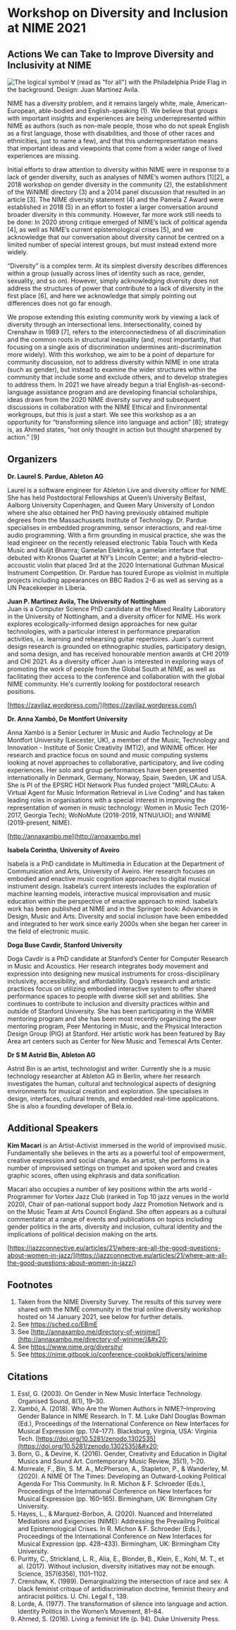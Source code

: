 # Workshop on Diversity and Inclusion at NIME 2021

## Actions We can Take to Improve Diversity and Inclusivity at NIME

![The logical symbol ∀ (read as "for all") with the Philadelphia Pride Flag in the background. Design: Juan Martinez Avila.](../.gitbook/assets/frame-4.png)

NIME has a diversity problem, and it remains largely white, male, American-European, able-bodied and English-speaking (1). We believe that groups with important insights and experiences are being underrepresented within NIME as authors (such as non-male people, those who do not speak English as a first language, those with disabilities, and those of other races and ethnicities, just to name a few), and that this underrepresentation means that important ideas and viewpoints that come from a wider range of lived experiences are missing.

Initial efforts to draw attention to diversity within NIME were in response to a lack of gender diversity, such as analyses of NIME’s women authors \[1]\[2], a 2018 workshop on gender diversity in the community (2), the establishment of the WiNIME directory (3) and a 2014 panel discussion that resulted in an article \[3]. The NIME diversity statement (4) and the Pamela Z Award were established in 2018 (5) in an effort to foster a larger conversation around broader diversity in this community. However, far more work still needs to be done: In 2020 strong critique emerged of NIME’s lack of political agenda \[4], as well as NIME’s current epistemological crises \[5], and we acknowledge that our conversation about diversity cannot be centred on a limited number of special interest groups, but must instead extend more widely.

“Diversity” is a complex term. At its simplest diversity describes differences within a group (usually across lines of identity such as race, gender, sexuality, and so on). However, simply acknowledging diversity does not address the structures of power that contribute to a lack of diversity in the first place \[6], and here we acknowledge that simply pointing out differences does not go far enough.

We propose extending this existing community work by viewing a lack of diversity through an intersectional lens. Intersectionality, coined by Crenshaw in 1989 \[7], refers to the interconnectedness of all discrimination and the common roots in structural inequality (and, most importantly, that focusing on a single axis of discrimination undermines anti-discrimination more widely). With this workshop, we aim to be a point of departure for community discussion, not to address diversity within NIME in one strata (such as gender), but instead to examine the wider structures within the community that include some and exclude others, and to develop strategies to address them. In 2021 we have already begun a trial English-as-second-language assistance program and are developing financial scholarships, ideas drawn from the 2020 NIME diversity survey and subsequent discussions in collaboration with the NIME Ethical and Environmental workgroups, but this is just a start. We see this workshop as a an opportunity for “transforming silence into language and action” \[8]; strategy is, as Ahmed states, “not only thought in action but thought sharpened by action.” \[9]

## Organizers <a href="#organizers" id="organizers"></a>

**Dr. Laurel S. Pardue, Ableton AG**

Laurel is a software engineer for Ableton Live and diversity officer for NIME. She has held Postdoctoral Fellowships at Queen’s University Belfast, Aalborg University Copenhagen, and Queen Mary University of London where she also obtained her PhD having previously obtained multiple degrees from the Massachussets Institute of Technology. Dr. Pardue specialises in embedded programming, sensor interactions, and real-time audio programming. With a firm grounding in musical practice, she was the lead engineer on the recently released electronic Tabla Touch with Keda Music and Kuljit Bhamra; Gamelan Elektrika, a gamelan interface that debuted with Kronos Quartet at NY’s Lincoln Center; and a hybrid-electro-accoustic violin that placed 3rd at the 2020 International Guthman Musical Instrument Competition. Dr. Pardue has toured Europe as violinist in multiple projects including appearances on BBC Radios 2-6 as well as serving as a UN Peacekeeper in Liberia.

**Juan P. Martinez Avila, The University of Nottingham**\
Juan is a Computer Science PhD candidate at the Mixed Reality Laboratory in the University of Nottingham, and a diversity officer for NIME. His work explores ecologically-informed design approaches for new guitar technologies, with a particular interest in performance preparation activities, i.e. learning and rehearsing guitar repertoires. Juan's current design research is grounded on ethnographic studies, participatory design, and soma design, and has received honourable mention awards at CHI 2019 and CHI 2021. As a diversity officer Juan is interested in exploring ways of promoting the work of people from the Global South at NIME, as well as facilitating their access to the conference and collaboration with the global NIME community. He's currently looking for postdoctoral research positions.

[https://zavilaz.wordpress.com/](https://zavilaz.wordpress.com/)

**Dr. Anna Xambó, De Montfort University**

Anna Xambó is a Senior Lecturer in Music and Audio Technology at De Montfort University (Leicester, UK), a member of the Music, Technology and Innovation - Institute of Sonic Creativity (MTI2), and WiNIME officer. Her research and practice focus on sound and music computing systems looking at novel approaches to collaborative, participatory, and live coding experiences. Her solo and group performances have been presented internationally in Denmark, Germany, Norway, Spain, Sweden, UK and USA. She is PI of the EPSRC HDI Network Plus funded project "MIRLCAuto: A Virtual Agent for Music Information Retrieval in Live Coding" and has taken leading roles in organisations with a special interest in improving the representation of women in music technology: Women in Music Tech (2016-2017, Georgia Tech); WoNoMute (2018-2019, NTNU/UiO); and WiNIME (2019-present, NIME).

[http://annaxambo.me](http://annaxambo.me)

**Isabela Corintha**, **University of Aveiro**

Isabela is a PhD candidate in Multimedia in Education at the Department of Communication and Arts, University of Aveiro. Her research focuses on embodied and enactive music cognition approaches to digital musical instrument design. Isabela’s current interests includes the exploration of machine learning models, interactive musical improvisation and music education within the perspective of enactive approach to mind. Isabela’s work has been published at NIME and in the Springer book: Advances in Design, Music and Arts. Diversity and social inclusion have been embedded and integrated to her work since early 2000s when she began her career in the field of electronic music.

**Doga Buse Cavdir, Stanford University**

Doga Cavdir is a PhD candidate at Stanford’s Center for Computer Research in Music and Acoustics. Her research integrates body movement and expression into designing new musical instruments for cross-disciplinary inclusivity, accessibility, and affordability. Doga’s research and artistic practices focus on utilizing embodied interactive system to offer shared performance spaces to people with diverse skill set and abilities. She continues to contribute to inclusion and diversity practices within and outside of Stanford University. She has been participating in the WiMIR mentoring program and she has been most recently organizing the peer mentoring program, Peer Mentoring in Music, and the Physical Interaction Design Group (PIG) at Stanford. Her artistic work has been featured by Bay Area art centers such as Center for New Music and Temescal Arts Center.

**Dr S M Astrid Bin, Ableton AG**

Astrid Bin is an artist, technologist and writer. Currently she is a music technology researcher at Ableton AG in Berlin, where her research investigates the human, cultural and technological aspects of designing environments for musical creation and exploration. She specialises in design, interfaces, cultural trends, and embedded real-time applications. She is also a founding developer of Bela.io.

## Additional Speakers <a href="#additional-speakers-optional" id="additional-speakers-optional"></a>

**Kim Macari** is an Artist-Activist immersed in the world of improvised music. Fundamentally she believes in the arts as a powerful tool of empowerment, creative expression and social change. As an artist, she performs in a number of improvised settings on trumpet and spoken word and creates graphic scores, often using ekphrasis and data sonification.

Macari also occupies a number of key positions within the arts world - Programmer for Vortex Jazz Club (ranked in Top 10 jazz venues in the world 2020), Chair of pan-national support body Jazz Promotion Network and is on the Music Team at Arts Council England. She often appears as a cultural commentator at a range of events and publications on topics including gender politics in the arts, diversity and inclusion, cultural identity and the implications of political decision making on the arts.

[https://jazzconnective.eu/articles/21/where-are-all-the-good-questions-about-women-in-jazz/](https://jazzconnective.eu/articles/21/where-are-all-the-good-questions-about-women-in-jazz/)

## Footnotes

1. Taken from the NIME Diversity Survey. The results of this survey were shared with the NIME community in the trial online diversity workshop hosted on 14 January 2021, see below for further details.&#x20;
2. See [https://sched.co/EBmE ](https://sched.co/EBmE)
3. See [http://annaxambo.me/directory-of-winime/](http://annaxambo.me/directory-of-winime/)&#x20;
4. See [https://www.nime.org/diversity/ ](https://www.nime.org/diversity/)
5. See [https://nime.gitbook.io/conference-cookbok/officers/winime ](https://nime.gitbook.io/conference-cookbok/officers/winime)

## Citations

1. Essl, G. (2003). On Gender in New Music Interface Technology. Organised Sound, 8(1), 19–30.&#x20;
2. Xambó, A. (2018). Who Are the Women Authors in NIME?–Improving Gender Balance in NIME Research. In T. M. Luke Dahl Douglas Bowman (Ed.), Proceedings of the International Conference on New Interfaces for Musical Expression (pp. 174–177). Blacksburg, Virginia, USA: Virginia Tech. [https://doi.org/10.5281/zenodo.1302535](https://doi.org/10.5281/zenodo.1302535)&#x20;
3. Born, G., & Devine, K. (2016). Gender, Creativity and Education in Digital Musics and Sound Art. Contemporary Music Review, 35(1), 1–20.&#x20;
4. Morreale, F., Bin, S. M. A., McPherson, A., Stapleton, P., & Wanderley, M. (2020). A NIME Of The Times: Developing an Outward-Looking Political Agenda For This Community. In R. Michon & F. Schroeder (Eds.), Proceedings of the International Conference on New Interfaces for Musical Expression (pp. 160–165). Birmingham, UK: Birmingham City University.&#x20;
5. Hayes, L., & Marquez-Borbon, A. (2020). Nuanced and Interrelated Mediations and Exigencies (NIME): Addressing the Prevailing Political and Epistemological Crises. In R. Michon & F. Schroeder (Eds.), Proceedings of the International Conference on New Interfaces for Musical Expression (pp. 428–433). Birmingham, UK: Birmingham City University.&#x20;
6. Puritty, C., Strickland, L. R., Alia, E., Blonder, B., Klein, E., Kohl, M. T., et al. (2017). Without inclusion, diversity initiatives may not be enough. Science, 357(6356), 1101–1102.&#x20;
7. Crenshaw, K. (1989). Demarginalizing the intersection of race and sex: A black feminist critique of antidiscrimination doctrine, feminist theory and antiracist politics. U. Chi. Legal f., 139.&#x20;
8. Lorde, A. (1977). The transformation of silence into language and action. Identity Politics in the Women’s Movement, 81–84.&#x20;
9. Ahmed, S. (2016). Living a feminist life (p. 94). Duke University Press.&#x20;
